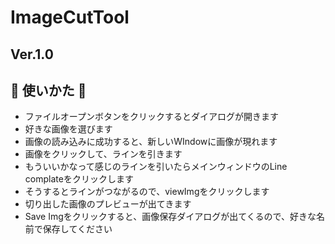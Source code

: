 # ImageCutTool
## Ver.1.0
## :memo: 使いかた :memo:
- ファイルオープンボタンをクリックするとダイアログが開きます
- 好きな画像を選びます
- 画像の読み込みに成功すると、新しいWIndowに画像が現れます
- 画像をクリックして、ラインを引きます
- もういいかなって感じのラインを引いたらメインウィンドウのLine complateをクリックします
- そうするとラインがつながるので、viewImgをクリックします
- 切り出した画像のプレビューが出てきます
- Save Imgをクリックすると、画像保存ダイアログが出てくるので、好きな名前で保存してください
